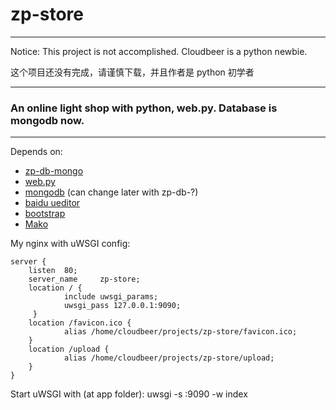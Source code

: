 zp-store
=========================

******
Notice: This project is not accomplished. Cloudbeer is a python newbie.

这个项目还没有完成，请谨慎下载，并且作者是 python 初学者
******


### An online light shop with python, web.py. Database is mongodb now.
-----------------------------


Depends on:

* [zp-db-mongo](https://github.com/cloudbeer/zp-db-mongo "zp-db-mongo")
* [web.py](http://webpy.org/ "web.py")
* [mongodb](http://www.mongodb.org/) (can change later with zp-db-?)
* [baidu ueditor](http://ueditor.baidu.com/website/)
* [bootstrap](http://twitter.github.com/bootstrap/index.html)
* [Mako](http://www.makotemplates.org/)


My nginx with uWSGI config:


    server {
        listen  80;
        server_name     zp-store;
        location / {
                include uwsgi_params;
                uwsgi_pass 127.0.0.1:9090;
         }
        location /favicon.ico {
                alias /home/cloudbeer/projects/zp-store/favicon.ico;
        }
        location /upload {
                alias /home/cloudbeer/projects/zp-store/upload;
        }
    }


Start uWSGI with (at app folder):
    uwsgi -s :9090 -w index
